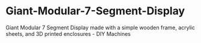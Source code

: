 # Giant-Modular-7-Segment-Display
Giant Modular 7 Segment Display made with a simple wooden frame, acrylic sheets, and 3D printed enclosures - DIY Machines
